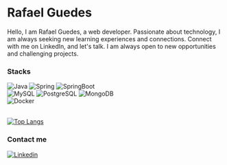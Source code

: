 <div>  
  <h1>
    Rafael Guedes
  </h1>
  
  <p>
    Hello, I am Rafael Guedes, a web developer. Passionate about technology,
    I am always seeking new learning experiences and connections. Connect with me on LinkedIn,
    and let's talk. I am     always open to new opportunities and challenging projects.
  </p>
</div>

<div>
  <h3>Stacks</h3>
  <img alt="Java" src="https://img.shields.io/badge/Java-ED8B00?style=for-the-badge&logo=openjdk&logoColor=white">
  <img alt="Spring" src="https://img.shields.io/badge/Spring-6DB33F?style=for-the-badge&logo=spring&logoColor=white">
  <img alt="SpringBoot" src="https://img.shields.io/badge/Spring_Boot-6DB33F?style=for-the-badge&logo=spring-boot&logoColor=white">
  <br />
  <img alt="MySQL" src="https://img.shields.io/badge/MySQL-00000F?style=for-the-badge&logo=mysql&logoColor=white">
  <img alt="PostgreSQL" src="https://img.shields.io/badge/PostgreSQL-316192?style=for-the-badge&logo=postgresql&logoColor=white">
  <img alt="MongoDB" src="https://img.shields.io/badge/MongoDB-4EA94B?style=for-the-badge&logo=mongodb&logoColor=white">

  <br />
  <img alt="Docker" src="https://img.shields.io/badge/docker-%230db7ed.svg?style=for-the-badge&logo=docker&logoColor=white">
</div>

<br />

[![Top Langs](https://github-readme-stats.vercel.app/api/top-langs/?username=rafaelmagalhaesguedes&layout=compact)](https://github.com/rafaelmagalhaesguedes/github-readme-stats)

<div>

  <h3>Contact me</h3>
  
  <a href="https://www.linkedin.com/in/rafael-magalh%C3%A3es-guedes/" target="_blank">
    <img src="https://img.shields.io/badge/LinkedIn-0077B5?style=for-the-badge&logo=linkedin&logoColor=white" alt="Linkedin">
  </a>
</div>
